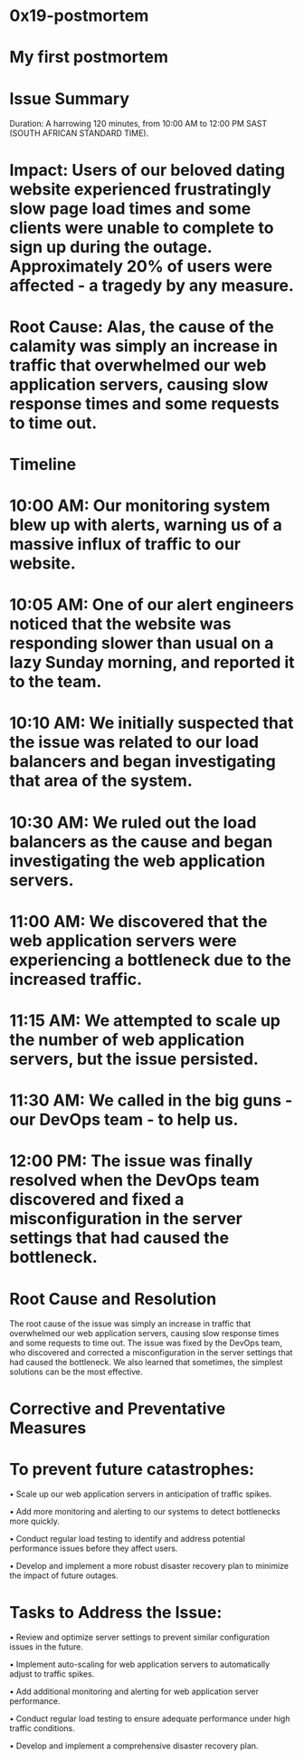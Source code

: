 # 0x19-postmortem

# My first postmortem


# Issue Summary
Duration: A harrowing 120 minutes, from 10:00 AM to 12:00 PM SAST (SOUTH AFRICAN STANDARD TIME).

# Impact: Users of our beloved dating website experienced frustratingly slow page load times and some clients were unable to complete to sign up during the outage. Approximately 20% of users were affected - a tragedy by any measure.

# Root Cause: Alas, the cause of the calamity was simply an increase in traffic that overwhelmed our web application servers, causing slow response times and some requests to time out. 

# Timeline

# 10:00 AM: Our monitoring system blew up with alerts, warning us of a massive influx of traffic to our website. 

# 10:05 AM: One of our alert engineers noticed that the website was responding slower than usual on a lazy Sunday morning, and reported it to the team. 

# 10:10 AM: We initially suspected that the issue was related to our load balancers and began investigating that area of the system. 

# 10:30 AM: We ruled out the load balancers as the cause and began investigating the web application servers. 

# 11:00 AM: We discovered that the web application servers were experiencing a bottleneck due to the increased traffic. 

# 11:15 AM: We attempted to scale up the number of web application servers, but the issue persisted. 

# 11:30 AM: We called in the big guns - our DevOps team - to help us. 

# 12:00 PM: The issue was finally resolved when the DevOps team discovered and fixed a misconfiguration in the server settings that had caused the bottleneck. 

# Root Cause and Resolution

The root cause of the issue was simply an increase in traffic that overwhelmed our web application servers, causing slow response times and some requests to time out. The issue was fixed by the DevOps team, who discovered and corrected a misconfiguration in the server settings that had caused the bottleneck. We also learned that sometimes, the simplest solutions can be the most effective.

# Corrective and Preventative Measures

# To prevent future catastrophes:

• Scale up our web application servers in anticipation of traffic spikes. 

• Add more monitoring and alerting to our systems to detect bottlenecks more quickly.

• Conduct regular load testing to identify and address potential performance issues before they affect users.

• Develop and implement a more robust disaster recovery plan to minimize the impact of future outages. 


# Tasks to Address the Issue:

• Review and optimize server settings to prevent similar configuration issues in the future.

• Implement auto-scaling for web application servers to automatically adjust to traffic spikes.

• Add additional monitoring and alerting for web application server performance.

• Conduct regular load testing to ensure adequate performance under high traffic conditions. 

• Develop and implement a comprehensive disaster recovery plan. 
